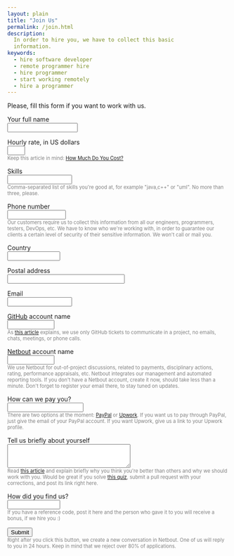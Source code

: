 ```yaml
---
layout: plain
title: "Join Us"
permalink: /join.html
description:
  In order to hire you, we have to collect this basic
  information.
keywords:
  - hire software developer
  - remote programmer hire
  - hire programmer
  - start working remotely
  - hire a programmer
---
```


Please, fill this form if you want to work with us.

<style type="text/css">
  .help {
    font-size: 0.8em;
    color: gray;
  }
</style>
<form name="hire" name="form" ng-submit="submit()">
  <p>
    <label>Your full name</label><br/>
    <input name="name" style="width:12em" tabindex="1"
      maxlength="100" ng-model="name" required/>
  </p>
  <p>
    <label>Hourly rate, in US dollars</label><br/>
    <input name="name" type="number" tabindex="2"
      style="width:3em" maxlength="10" ng-model="rate" required/><br/>
    <span class="help">Keep this article in mind:
    <a href="http://www.yegor256.com/2014/10/29/how-much-do-you-cost.html">How Much Do You Cost?</a></span>
  </p>
  <p>
    <label>Skills</label><br/>
    <input name="skills" tabindex="3"
      style="width:11em" maxlength="150" ng-model="skills" required/><br/>
    <span class="help">Comma-separated list of skills you're good at, for example
    "java,c++" or "uml". No more than three, please.</span>
  </p>
  <p>
    <label>Phone number</label><br/>
    <input name="phone" style="width:10em" tabindex="4"
      maxlength="20" ng-model="phone" required/><br/>
    <span class="help">Our customers require us to collect this information
    from all our engineers, programmers, testers, DevOps, etc. We have
    to know who we're working with, in order to guarantee our clients
    a certain level of security of their sensitive information. We won't
    call or mail you.</span>
  </p>
  <p>
    <label>Country</label><br/>
    <input name="country" style="width:9em" tabindex="5"
      maxlength="50" ng-model="country" required/>
  </p>
  <p>
    <label>Postal address</label><br/>
    <input name="address" style="width:20em" tabindex="6"
      maxlength="150" ng-model="address" required/>
  </p>
  <p>
    <label>Email</label><br/>
    <input name="email" type="email" tabindex="7"
      style="width:11em" maxlength="100" ng-model="email" required/>
  </p>
  <p>
    <label><a href="https://github.com">GitHub</a> account name</label><br/>
    <input name="github" type="text" tabindex="8"
      style="width:8em" maxlength="50" ng-model="github" required/><br/>
    <span class="help">As <a href="http://www.yegor256.com/2014/10/07/stop-chatting-start-coding.html">this article</a> explains,
    we use only GitHub tickets to communicate in a project, no
    emails, chats, meetings, or phone calls.</span>
  </p>
  <p>
    <label><a href="http://www.netbout.com">Netbout</a> account name</label><br/>
    <input name="netbout" style="width:8em" tabindex="9"
      maxlength="50" ng-model="netbout" required/><br/>
    <span class="help">We use Netbout for out-of-project discussions,
    related to payments, disciplinary actions, rating, performance
    appraisals, etc. Netbout integrates our management and automated
    reporting tools. If you don't have a Netbout account, create it now,
    should take less than a minute. Don't forget to register your email
    there, to stay tuned on updates.</span>
  </p>
  <p>
    <label>How can we pay you?</label><br/>
    <input name="wallet" style="width:13em" tabindex="10"
      maxlength="100" ng-model="wallet" required/><br/>
    <span class="help">There are two options at the moment:
    <a href="http://www.paypal.com">PayPal</a> or <a href="http://www.upwork.com">Upwork</a>.
    If you want us to pay through PayPal, just give the email of
    your PayPal account. If you want Upwork, give us a link to your Upwork profile.</span>
  </p>
  <p>
    <label>Tell us briefly about yourself</label><br/>
    <textarea name="info" style="width:21em;height:4em" tabindex="11"
      ng-model="info" required></textarea><br/>
    <span class="help">Read <a href="http://www.yegor256.com/2014/10/29/how-much-do-you-cost.html">this article</a>
    and explain briefly why you think you're better than
    others and why we should work with you.
    Would be great if you solve
    <a href="https://github.com/teamed/quiz">this quiz</a>,
    submit a pull request with your corrections, and post its link
    right here.</span>
  </p>
  <p>
    <label>How did you find us?</label><br/>
    <input name="ref" style="width:9em" tabindex="12"
      maxlength="200" ng-model="ref" required/><br/>
    <span class="help">If you have a reference code, post it
      here and the person who gave it to you will receive a bonus,
      if we hire you :)</span>
  </p>
  <p>
    <button id='submit' tabindex="13">Submit</button><br/>
    <span class="help">Right after you click this button, we create a new
    conversation in Netbout. One of us will reply to you
    in 24 hours. Keep in mind that we reject over 80% of
    applications.</span>
  </p>
</form>

<script>
angular.module('teamed', []).controller(
  'Main',
  [
    '$scope',
    function($scope) {
      $scope.submit = function() {
        var text =
          'I would like to join you\n\n'
          + 'name=' + $scope.name
          + '; bout=here'
          + '; rate=$' + $scope.rate + '/hr'
          + '; roles=DEV,IMP'
          + '; skills=' + $scope.skills
          + '; phone=' + $scope.phone
          + '; country=' + $scope.country
          + '; address=' + $scope.address
          + '; email=' + $scope.email
          + '; github=' + $scope.github
          + '; netbout=' + $scope.netbout
          + '; wallet=' + $scope.wallet
          + '; ref=' + $scope.ref
          + '\n\n' + $scope.info;
        var url = 'http://www.netbout.com/start?post='
          + encodeURIComponent(text)
          + '&invite=yegor256&invite=alice&rename='
          + encodeURIComponent($scope.github)
          + '&post=@alice+interview+' + $scope.netbout;
        window.location = url;
      }
    }
  ]
);
</script>
